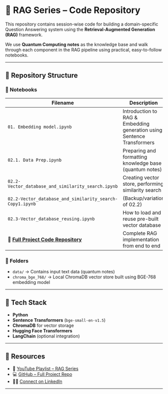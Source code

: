 # 🧠 RAG Series – Code Repository

This repository contains session-wise code for building a domain-specific Question Answering system using the **Retrieval-Augmented Generation (RAG)** framework.

We use **Quantum Computing notes** as the knowledge base and walk through each component in the RAG pipeline using practical, easy-to-follow notebooks.

---

## 📂 Repository Structure

### 📘 Notebooks

| Filename | Description |
|----------|-------------|
| `01. Embedding model.ipynb` | Introduction to RAG & Embedding generation using Sentence Transformers |
| `02.1. Data Prep.ipynb` | Preparing and formatting knowledge base (quantum notes) |
| `02.2-Vector_database_and_similarity_search.ipynb` | Creating vector store, performing similarity search |
| `02.2-Vector_database_and_similarity_search-Copy1.ipynb` | (Backup/variation of 02.2) |
| `02.3-Vector_database_reusing.ipynb` | How to load and reuse pre-built vector database |
| 🔗 **[Full Project Code Repository](https://github.com/khotveer/rag-embedding-pipeline)** | Complete RAG implementation from end to end |

### 📁 Folders

- `data/` → Contains input text data (quantum notes)
- `chroma_bge_768/` → Local ChromaDB vector store built using BGE-768 embedding model

---

## 📌 Tech Stack

- **Python**
- **Sentence Transformers** (`bge-small-en-v1.5`)
- **ChromaDB** for vector storage
- **Hugging Face Transformers**
- **LangChain** (optional integration)

---

## 🔗 Resources

- 🎥 [YouTube Playlist – RAG Series](https://youtube.com/yourplaylistlink)
- 💻 [GitHub – Full Project Repo](https://github.com/khotveer/rag-embedding-pipeline)
- 👨‍💼 [Connect on LinkedIn](https://www.linkedin.com/in/veer-khot-93177bab/)

---
